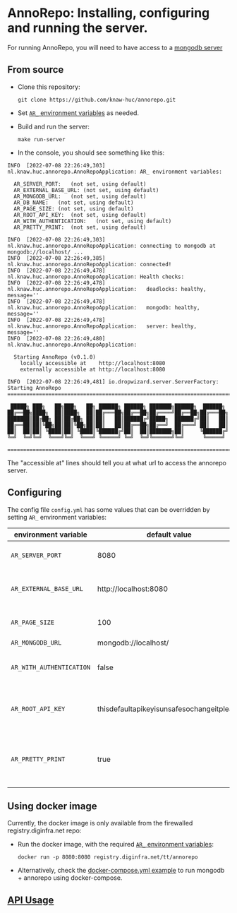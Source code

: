 # AnnoRepo: Installing, configuring and running the server.

For running AnnoRepo, you will need to have access to a [mongodb server](https://www.mongodb.com/docs/manual/)

## From source

- Clone this repository:

  `git clone https://github.com/knaw-huc/annorepo.git`

- Set [`AR_` environment variables](#Configuring) as needed.

- Build and run the server:

  `make run-server`

- In the console, you should see something like this:

```
INFO  [2022-07-08 22:26:49,303] nl.knaw.huc.annorepo.AnnoRepoApplication: AR_ environment variables:

  AR_SERVER_PORT:	(not set, using default)
  AR_EXTERNAL_BASE_URL:	(not set, using default)
  AR_MONGODB_URL:	(not set, using default)
  AR_DB_NAME:	(not set, using default)
  AR_PAGE_SIZE:	(not set, using default)
  AR_ROOT_API_KEY:	(not set, using default)
  AR_WITH_AUTHENTICATION:	(not set, using default)
  AR_PRETTY_PRINT:	(not set, using default)

INFO  [2022-07-08 22:26:49,303] nl.knaw.huc.annorepo.AnnoRepoApplication: connecting to mongodb at mongodb://localhost/ ...
INFO  [2022-07-08 22:26:49,385] nl.knaw.huc.annorepo.AnnoRepoApplication: connected!
INFO  [2022-07-08 22:26:49,478] nl.knaw.huc.annorepo.AnnoRepoApplication: Health checks:
INFO  [2022-07-08 22:26:49,478] nl.knaw.huc.annorepo.AnnoRepoApplication:   deadlocks: healthy, message=''
INFO  [2022-07-08 22:26:49,478] nl.knaw.huc.annorepo.AnnoRepoApplication:   mongodb: healthy, message=''
INFO  [2022-07-08 22:26:49,478] nl.knaw.huc.annorepo.AnnoRepoApplication:   server: healthy, message=''
INFO  [2022-07-08 22:26:49,480] nl.knaw.huc.annorepo.AnnoRepoApplication:

  Starting AnnoRepo (v0.1.0)
    locally accessible at    http://localhost:8080
    externally accessible at http://localhost:8080

INFO  [2022-07-08 22:26:49,481] io.dropwizard.server.ServerFactory: Starting AnnoRepo
================================================================================

 █████╗ ███╗   ██╗███╗   ██╗ ██████╗ ██████╗ ███████╗██████╗  ██████╗
██╔══██╗████╗  ██║████╗  ██║██╔═══██╗██╔══██╗██╔════╝██╔══██╗██╔═══██╗
███████║██╔██╗ ██║██╔██╗ ██║██║   ██║██████╔╝█████╗  ██████╔╝██║   ██║
██╔══██║██║╚██╗██║██║╚██╗██║██║   ██║██╔══██╗██╔══╝  ██╔═══╝ ██║   ██║
██║  ██║██║ ╚████║██║ ╚████║╚██████╔╝██║  ██║███████╗██║     ╚██████╔╝
╚═╝  ╚═╝╚═╝  ╚═══╝╚═╝  ╚═══╝ ╚═════╝ ╚═╝  ╚═╝╚══════╝╚═╝      ╚═════╝

================================================================================

```

The "accessible at" lines should tell you at what url to access the annorepo server.

## Configuring

The config file `config.yml` has some values that can be overridden by setting `AR_` environment variables:

| environment variable     | default value                             | purpose                                                                                            |
|--------------------------|-------------------------------------------|----------------------------------------------------------------------------------------------------|
| `AR_SERVER_PORT`         | 8080                                      | The main port for accessing the server locally.                                                    |
| `AR_EXTERNAL_BASE_URL`   | http://localhost:8080                     | The URL at which the server can be accessed externally. (in case of proxying)                      |
| `AR_PAGE_SIZE`           | 100                                       | The number of annotations to show per AnnotationPage.                                              |
| `AR_MONGODB_URL`         | mongodb://localhost/                      | The mongodb URL                                                                                    |
| `AR_WITH_AUTHENTICATION` | false                                     | Whether this server should require authentication for certain endpoints.                           |
| `AR_ROOT_API_KEY`        | thisdefaultapikeyisunsafesochangeitplease | The api-key for the root user. (only used when `AR_WITH_AUTHENTICATION` = true)                    |
| `AR_PRETTY_PRINT`        | true                                      | Whether the json output should be formatted for easier human-readability (true) or compact (false) |

## Using docker image

Currently, the docker image is only available from the firewalled registry.diginfra.net repo:

- Run the docker image, with the required [`AR_` environment variables](#Configuring):

  `docker run -p 8080:8080 registry.diginfra.net/tt/annorepo`

- Alternatively, check the [docker-compose.yml example](../k8s/local/docker-compose.yml) to run mongodb + annorepo using
  docker-compose.

## [API Usage](api-usage.md)
